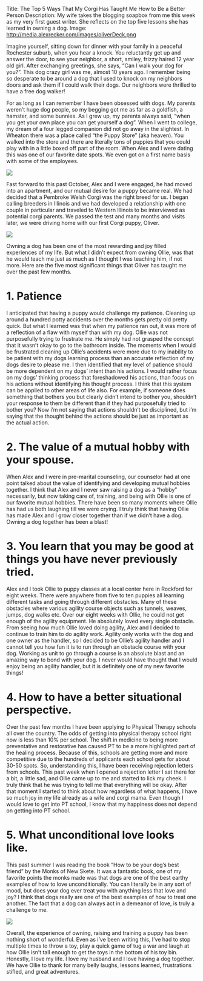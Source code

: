 Title: The Top 5 Ways That My Corgi Has Taught Me How to Be a Better Person 
Description: My wife takes the blogging soapbox from me this week as my very first guest writer.  She reflects on the top five lessons she has learned in owning a dog. 
Image: http://media.alexrecker.com/images/oliverDeck.png 

Imagine yourself, sitting down for dinner with your family in a peaceful Rochester suburb, when you hear a knock. You reluctantly get up and answer the door, to see your neighbor, a short, smiley, frizzy haired 12 year old girl. After exchanging greetings, she says, “Can I walk your dog for you?”. This dog crazy girl was me, almost 10 years ago. I remember being so desperate to be around a dog that I used to knock on my neighbors doors and ask them if I could walk their dogs. Our neighbors were thrilled to have a free dog walker!

For as long as I can remember I have been obsessed with dogs. My parents weren’t huge dog people, so my begging got me as far as a goldfish, a hamster, and some bunnies. As I grew up, my parents always said, “when you get your own place you can get yourself a dog”. When I went to college, my dream of a four legged companion did not go away in the slightest. In Wheaton there was a place called “the Puppy Store” (aka heaven). You walked into the store and there are literally tons of puppies that you could play with in a little boxed off part of the room. When Alex and I were dating this was one of our favorite date spots. We even got on a first name basis with some of the employees. 

![](http://media.alexrecker.com/images/puppyStore.png)

Fast forward to this past October, Alex and I were engaged, he had moved into an apartment, and our mutual desire for a puppy became real. We had decided that a Pembroke Welsh Corgi was the right breed for us. I began calling breeders in Illinois and we had developed a relationship with one couple in particular and traveled to Western Illinois to be interviewed as potential corgi parents. We passed the test and many months and visits later, we were driving home with our first Corgi puppy, Oliver. 

![](http://media.alexrecker.com/images/oliverDeck.png)

Owning a dog  has been one of the most rewarding and joy filled experiences of my life. But what I didn’t expect from owning Ollie, was that he would teach me just as much as I thought I was teaching him, if not more. Here are the five most significant things that Oliver has taught me over the past few months.

# 1. Patience

I anticipated that having a puppy would challenge my patience. Cleaning up around a hundred potty accidents over the months gets pretty old pretty quick. But what I learned was that when my patience ran out, it was more of a reflection of a flaw with myself than with my dog. Ollie was not purposefully trying to frustrate me. He simply had not grasped the concept that it wasn’t okay to go to the bathroom inside. The moments when I would be frustrated cleaning up Ollie’s accidents were more due to my inability to be patient with my dogs learning process than an accurate reflection of my dogs desire to please me. I then identified that my level of patience should be more dependent on my dogs’ intent than his actions. I would rather focus on my dogs’ thinking process that foreshadowed his actions, than focus on his actions without identifying his thought process. I think that this system can be applied to other areas of life also. For example, if someone does something that bothers you but clearly didn’t intend to bother you, shouldn’t your response to them be different than if they had purposefully tried to bother you? Now i’m not saying that actions shouldn’t be disciplined, but i’m saying that the thought behind the actions should be just as important as the actual action.

# 2. The value of a mutual hobby with your spouse. 

When Alex and I were in pre-marital counseling, our counselor had at one point talked about the value of identifying and developing mutual hobbies together. I think that Alex and I never saw raising a dog as a “hobby” necessarily, but now taking care of, training, and being with Ollie is one of our favorite mutual hobbies. There have been so many moments where Ollie has had us both laughing till we were crying. I truly think that having Ollie has made Alex and I grow closer together than if we didn’t have a dog. Owning a dog together has been a blast! 

# 3. You learn that you may be good at things you have never previously tried. 

Alex and I took Ollie to puppy classes at a local center here in Rockford for eight weeks. There were anywhere from five to ten puppies all learning different tasks and going through different obstacles. Many of these obstacles where various agility course objects such as tunnels, weaves, jumps, dog walks etc. Over our eight weeks with Ollie, he could not get enough of the agility equipment. He absolutely loved every single obstacle. From seeing how much Ollie loved doing agility, Alex and I decided to continue to train him to do agility work. Agility only works with the dog and one owner as the handler, so I decided to be Ollie’s agility handler and I cannot tell you how fun it is to run through an obstacle course with your dog. Working as unit to go through a course is an absolute blast and an amazing way to bond with your dog. I never would have thought that I would enjoy being an agility handler, but it is definitely one of my new favorite things! 

# 4. How to have a better situational perspective. 

Over the past few months I have been applying to Physical Therapy schools all over the country. The odds of getting into physical therapy school right now is less than 10% per school. The shift in medicine to being more preventative and restorative has caused PT to be a more highlighted part of the healing process. Because of this, schools are getting more and more competitive due to the hundreds of applicants each school gets for about 30-50 spots. So, understanding this, I have been receiving rejection letters from schools. This past week when I opened a rejection letter I sat there for a bit, a little sad, and Ollie came up to me and started to lick my cheek. I truly think that he was trying to tell me that everything will be okay. After that moment I started to think about how regardless of what happens, I have so much joy in my life already as a wife and corgi mama. Even though I would love to get into PT school, I know that my happiness does not depend on getting into PT school. 

# 5. What unconditional love looks like. 

This past summer I was reading the book “How to be your dog’s best friend” by the Monks of New Skete. It was a fantastic book, one of my favorite points the monks made was that dogs are one of the best earthy examples of how to love unconditionally. You can literally be in any sort of mood, but does your dog ever treat you with anything less that love and joy? I think that dogs really are one of the best examples of how to treat one another. The fact that a dog can always act in a demeanor of love, is truly a challenge to me. 

![](http://media.alexrecker.com/images/ollieLookingUp.png)

Overall, the experience of owning, raising and training a puppy has been nothing short of wonderful. Even as i’ve been writing this, I’ve had to stop multiple times to throw a toy, play a quick game of tug a war and laugh at how Ollie isn’t tall enough to get the toys in the bottom of his toy bin. Honestly, I love my life. I love my husband and I love having a dog together. We have Ollie to thank for many belly laughs, lessons learned, frustrations stifled, and great adventures.  






